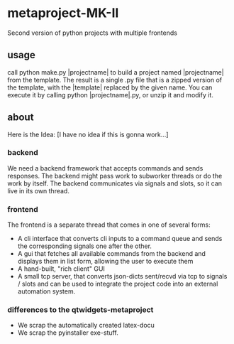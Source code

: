 # metaproject-MK-II
Second version of python projects with multiple frontends

## usage ##
call python make.py |projectname| to build a project named |projectname| from the template. 
The result is a single .py file that is a zipped version of the template, with the |template| replaced by
the given name. You can execute it by calling python |projectname|.py, or unzip it and modify it.
 
## about ##
Here is the Idea:
[I have no idea if this is gonna work...]

### backend ###
We need a backend framework that accepts commands and sends responses.
The backend might pass work to subworker threads or do the work by itself.
The backend communicates via signals and slots, so it can live in its own thread.

### frontend ###
The frontend is a separate thread that comes in one of several forms:

* A cli interface that converts cli inputs to a command queue and sends the corresponding signals one after the other.
* A gui that fetches all available commands from the backend and displays them in list form, allowing the user to execute them
* A hand-built, "rich client" GUI
* A small tcp server, that converts json-dicts sent/recvd via tcp to signals / slots and can be used to integrate the project code into an external automation system.

### differences to the qtwidgets-metaproject ###
* We scrap the automatically created latex-docu
* We scrap the pyinstaller exe-stuff.